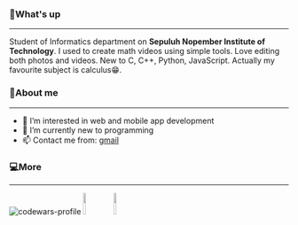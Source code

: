 ### 🤙What's up
---
Student of Informatics department on **Sepuluh Nopember Institute of Technology**. I used to create math videos using simple tools. Love editing both photos and videos. New to C, C++, Python, JavaScript. Actually my favourite subject is calculus😁.

### 🙆About me
---
- 👀 I’m interested in web and mobile app development
- 🌱 I’m currently new to programming
- 📫 Contact me from: [gmail](ardanatha04@gmail.com)

### 💻More
---
![codewars-profile](https://www.codewars.com/users/hihanghoeng33/badges/large)
<a href="http://www.youtube.com/@ArdaMathid"><img src="https://yt3.googleusercontent.com/WcYfh5YjrZtl8ipEXs3thkzV4tmwCgNLDHU4g1KhITB0u7mUGw5Of7K5kwigaI4u9LMCp0il=s176-c-k-c0x00ffffff-no-rj" width=10% height=10%></a>
<a href="https://www.instagram.com/ardanathapr"><img src="https://upload.wikimedia.org/wikipedia/commons/9/95/Instagram_logo_2022.svg" width=10% height=10%></a>






